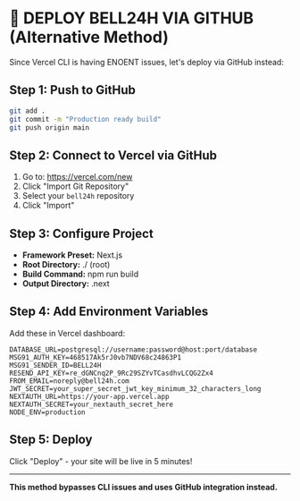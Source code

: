 # 🚀 DEPLOY BELL24H VIA GITHUB (Alternative Method)

Since Vercel CLI is having ENOENT issues, let's deploy via GitHub instead:

## Step 1: Push to GitHub
```bash
git add .
git commit -m "Production ready build"
git push origin main
```

## Step 2: Connect to Vercel via GitHub
1. Go to: https://vercel.com/new
2. Click "Import Git Repository"
3. Select your `bell24h` repository
4. Click "Import"

## Step 3: Configure Project
- **Framework Preset:** Next.js
- **Root Directory:** ./ (root)
- **Build Command:** npm run build
- **Output Directory:** .next

## Step 4: Add Environment Variables
Add these in Vercel dashboard:
```
DATABASE_URL=postgresql://username:password@host:port/database
MSG91_AUTH_KEY=468517Ak5rJ0vb7NDV68c24863P1
MSG91_SENDER_ID=BELL24H
RESEND_API_KEY=re_dGNCnq2P_9Rc29SZYvTCasdhvLCQG2Zx4
FROM_EMAIL=noreply@bell24h.com
JWT_SECRET=your_super_secret_jwt_key_minimum_32_characters_long
NEXTAUTH_URL=https://your-app.vercel.app
NEXTAUTH_SECRET=your_nextauth_secret_here
NODE_ENV=production
```

## Step 5: Deploy
Click "Deploy" - your site will be live in 5 minutes!

---
**This method bypasses CLI issues and uses GitHub integration instead.**
